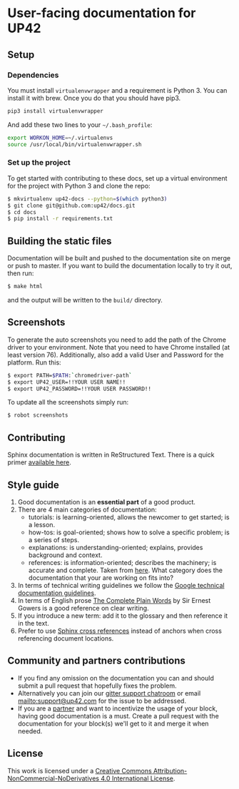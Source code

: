 # User-facing documentation for UP42

## Setup

### Dependencies

You must install `virtualenvwrapper` and a requirement is
Python 3. You can install it with brew. Once you do that you should
have pip3.

```bash
pip3 install virtualenvwrapper
```

And add these two lines to your `~/.bash_profile`:
```bash
export WORKON_HOME=~/.virtualenvs
source /usr/local/bin/virtualenvwrapper.sh
```

### Set up the project

To get started with contributing to these docs, set up a virtual environment
for the project with Python 3 and clone the repo:

```bash
$ mkvirtualenv up42-docs --python=$(which python3)
$ git clone git@github.com:up42/docs.git
$ cd docs
$ pip install -r requirements.txt
```

## Building the static files

Documentation will be built and pushed to the documentation site on merge or
push to master. If you want to build the documentation locally to try it out,
then run:
```bash
$ make html
```
and the output will be written to the `build/` directory.

## Screenshots

To generate the auto screenshots you need to add the path of the Chrome driver to
your environment. Note that you need to have Chrome installed (at least version 76).
Additionally, also add a valid User and Password for the platform. Run this:
```bash
$ export PATH=$PATH:`chromedriver-path`
$ export UP42_USER=!!YOUR USER NAME!!
$ export UP42_PASSWORD=!!YOUR USER PASSWORD!!
```
To update all the screenshots simply run:
```bash
$ robot screenshots
```

## Contributing

Sphinx documentation is written in ReStructured Text. There is a quick primer
[available here](http://www.sphinx-doc.org/en/master/usage/restructuredtext/basics.html).

## Style guide

 1. Good documentation is an **essential part** of a good product.
 2. There are 4 main categories of documentation:
    + tutorials: is learning-oriented, allows the newcomer to get started; is a lesson.
    + how-tos: is goal-oriented; shows how to solve a specific problem; is a series of steps.
    + explanations: is understanding-oriented; explains, provides background and context.
    + references: is information-oriented; describes the machinery; is accurate and complete.
    Taken from
    [here](https://www.divio.com/blog/documentation/). What category
    does the documentation that your are working on fits into?
 3. In terms of technical writing guidelines we follow the 
    [Google technical documentation guidelines](https://developers.google.com/style/).
 4. In terms of English prose 
    [The Complete Plain Words](https://www.ourcivilisation.com/smartboard/shop/gowerse/complete/index.htm)
    by Sir Ernest Gowers is a good reference on clear writing.
 5. If you introduce a new term: add it to the glossary and then
    reference it in the text.
 6. Prefer to use 
    [Sphinx cross references](https://www.sphinx-doc.org/en/1.5/markup/inline.html#cross-referencing-arbitrary-locations) 
    instead of anchors when cross referencing document locations.
    
## Community and partners contributions

 + If you find any omission on the documentation you can and should
   submit a pull request that hopefully fixes the problem.
 + Alternatively you can join our [gitter support chatroom](https://gitter.im/up42-com/support) or 
   email <mailto:support@up42.com> for the issue to be addressed.
 + If you are a [partner](https://up42.com/partners/) and want to
   incentivize the usage of your block, having good documentation is a
   must. Create a pull request with the documentation for your
   block(s) we'll get to it and merge it when needed. 

## License

This work is licensed under a
[Creative Commons Attribution-NonCommercial-NoDerivatives 4.0 International License](http://creativecommons.org/licenses/by-nc-nd/4.0/).
